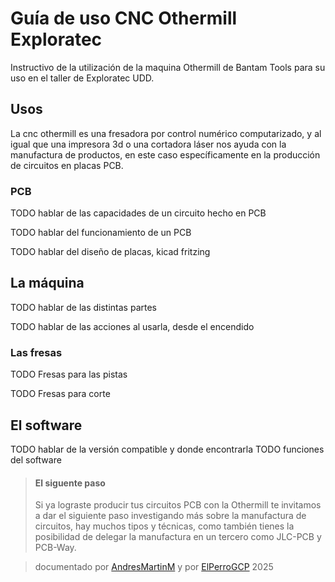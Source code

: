 # Guía de uso CNC Othermill Exploratec
Instructivo de la utilización de la maquina Othermill de Bantam Tools para su uso en el taller de Exploratec UDD.

## Usos
La cnc othermill es una fresadora por control numérico computarizado, y al igual que una impresora 3d o una cortadora láser nos ayuda con la manufactura de productos, en este caso específicamente en la producción de circuitos en placas PCB.

### PCB
TODO hablar de las capacidades de un circuito hecho en PCB

TODO hablar del funcionamiento de un PCB

TODO hablar del diseño de placas, kicad fritzing

## La máquina
TODO hablar de las distintas partes

TODO hablar de las acciones al usarla, desde el encendido

### Las fresas
TODO Fresas para las pistas

TODO Fresas para corte

## El software
TODO hablar de la versión compatible y donde encontrarla
TODO funciones del software

>#### El siguente paso
>Si ya lograste producir tus circuitos PCB con la Othermill te invitamos a dar el siguiente paso investigando más sobre la manufactura de circuitos, hay muchos tipos y técnicas, como también tienes la posibilidad de delegar la manufactura en un tercero como JLC-PCB y PCB-Way.

>documentado por [AndresMartinM](https://github.com/AndresMartinM) y por [ElPerroGCP](https://github.com/ElPerroGCP) 2025
